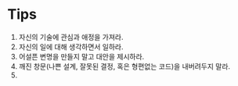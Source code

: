 # Tips
1. 자신의 기술에 관심과 애정을 가져라.
2. 자신의 일에 대해 생각하면서 일하라.
3. 어설픈 변명을 만들지 말고 대안을 제시하라.
4. 깨진 창문(나쁜 설계, 잘못된 결정, 혹은 형편없는 코드)을 내버려두지 말라.
5. 